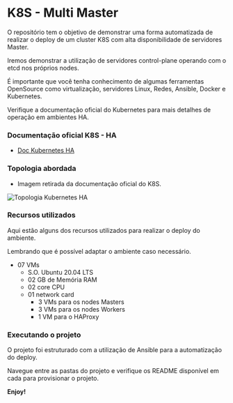 # K8S - Multi Master

O repositório tem o objetivo de demonstrar uma forma automatizada de realizar o deploy de um cluster K8S com alta disponibilidade de servidores Master.

Iremos demonstrar a utilização de servidores control-plane operando com o etcd nos próprios nodes.

É importante que você tenha conhecimento de algumas ferramentas OpenSource como virtualização, servidores Linux, Redes, Ansible, Docker e Kubernetes.

Verifique a documentação oficial do Kubernetes para mais detalhes de operação em ambientes HA.

### Documentação oficial K8S - HA
- [Doc Kubernetes HA](https://kubernetes.io/docs/setup/production-environment/tools/kubeadm/ha-topology/)

### Topologia abordada
- Imagem retirada da documentação oficial do K8S.

![Topologia Kubernetes HA](https://d33wubrfki0l68.cloudfront.net/d1411cded83856552f37911eb4522d9887ca4e83/b94b2/images/kubeadm/kubeadm-ha-topology-stacked-etcd.svg)

### Recursos utilizados

Aqui estão alguns dos recursos utilizados para realizar o deploy do ambiente.

Lembrando que é possível adaptar o ambiente caso necessário.

* 07 VMs
    * S.O. Ubuntu 20.04 LTS
    * 02 GB de Memória RAM
    * 02 core CPU
    * 01 network card
        * 3 VMs para os nodes Masters
        * 3 VMs para os nodes Workers
        * 1 VM para o HAProxy

### Executando o projeto

O projeto foi estruturado com a utilização de Ansible para a automatização do deploy.

Navegue entre as pastas do projeto e verifique os README disponível em cada para provisionar o projeto.

**Enjoy!**